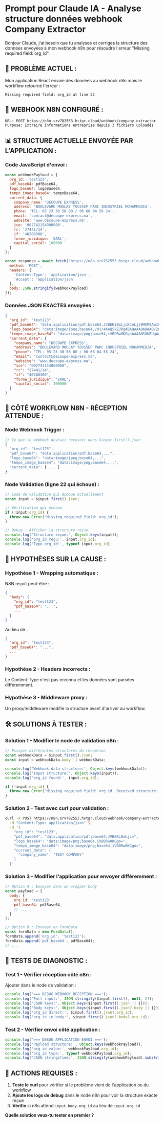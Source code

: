 # Prompt pour Claude IA - Analyse structure données webhook Company Extractor

Bonjour Claude, j'ai besoin que tu analyses et corriges la structure des données envoyées à mon webhook n8n pour résoudre l'erreur "Missing required field: org_id".

## 🚨 **PROBLÈME ACTUEL :**
Mon application React envoie des données au webhook n8n mais le workflow retourne l'erreur :
```
Missing required field: org_id at line 22
```

## 📡 **WEBHOOK N8N CONFIGURÉ :**
```
URL: POST https://n8n.srv782553.hstgr.cloud/webhook/company-extractor
Purpose: Extraire informations entreprise depuis 3 fichiers uploadés
```

## 📊 **STRUCTURE ACTUELLE ENVOYÉE PAR L'APPLICATION :**

### **Code JavaScript d'envoi :**
```javascript
const webhookPayload = {
  org_id: 'test123',
  pdf_base64: pdfBase64,
  logo_base64: logoBase64,
  tempo_image_base64: tempoBase64,
  current_data: {
    company_name: 'DECOUPE EXPRESS',
    address: 'BOULEVARD MOULAY YOUSSEF PARC INDUSTRIEL MOHAMMEDIA',
    phone: 'TEL: 05 23 30 58 80 / 06 66 04 58 24',
    email: 'contact@decoupe-express.ma',
    website: 'www.decoupe-express.ma',
    ice: '002741154000000',
    rc: '27441/14',
    if: '40208300',
    forme_juridique: 'SARL',
    capital_social: 100000
  }
};

const response = await fetch('https://n8n.srv782553.hstgr.cloud/webhook/company-extractor', {
  method: 'POST',
  headers: {
    'Content-Type': 'application/json',
    'Accept': 'application/json'
  },
  body: JSON.stringify(webhookPayload)
});
```

### **Données JSON EXACTES envoyées :**
```json
{
  "org_id": "test123",
  "pdf_base64": "data:application/pdf;base64,JVBERi0xLjcKJeLjz9MKMSAwIG9iago8PA...",
  "logo_base64": "data:image/jpeg;base64,/9j/4AAQSkZJRgABAQAAAQABAAD/2wBDAAYEBQYFBAYGBQYHBwYIChAKCgkJChQODwwQFxQYGBcUFhYaHSUfGhsjHBYWICwgIyYnKSopGR8tMC0oMCUoKSj/2wBDAQcHBwoIChMKChMoGhYaKCgoKCgoKCgoKCgoKCgoKCgoKCgoKCgoKCgoKCgoKCgoKCgoKCgoKCgoKCgoKCgoKCj/wAARCAABAAEDASIAAhEBAxEB/8QAFQABAQAAAAAAAAAAAAAAAAAAAAv/xAAUEAEAAAAAAAAAAAAAAAAAAAAA/8QAFQEBAQAAAAAAAAAAAAAAAAAAAAX/xAAUEQEAAAAAAAAAAAAAAAAAAAAA/9oADAMBAAIRAxEAPwCdABmX/9k=",
  "tempo_image_base64": "data:image/png;base64,iVBORw0KGgoAAAANSUhEUgAAAAEAAAABCAYAAAAfFcSJAAAADUlEQVR42mNk+M9QDwADhgGAWjR9awAAAABJRU5ErkJggg==",
  "current_data": {
    "company_name": "DECOUPE EXPRESS",
    "address": "BOULEVARD MOULAY YOUSSEF PARC INDUSTRIEL MOHAMMEDIA",
    "phone": "TEL: 05 23 30 58 80 / 06 66 04 58 24",
    "email": "contact@decoupe-express.ma",
    "website": "www.decoupe-express.ma",
    "ice": "002741154000000",
    "rc": "27441/14",
    "if": "40208300",
    "forme_juridique": "SARL",
    "capital_social": 100000
  }
}
```

## 🔧 **CÔTÉ WORKFLOW N8N - RÉCEPTION ATTENDUE :**

### **Node Webhook Trigger :**
```javascript
// Ce que le webhook devrait recevoir dans $input.first().json
{
  "org_id": "test123",
  "pdf_base64": "data:application/pdf;base64,...",
  "logo_base64": "data:image/jpeg;base64,...",
  "tempo_image_base64": "data:image/png;base64,...",
  "current_data": { ... }
}
```

### **Node Validation (ligne 22 qui échoue) :**
```javascript
// Code de validation qui échoue actuellement
const input = $input.first().json;

// Vérification qui échoue
if (!input.org_id) {
  throw new Error('Missing required field: org_id');
}

// Debug : Afficher la structure reçue
console.log('Structure reçue:', Object.keys(input));
console.log('org_id reçu:', input.org_id);
console.log('Type org_id:', typeof input.org_id);
```

## 🎯 **HYPOTHÈSES SUR LA CAUSE :**

### **Hypothèse 1 - Wrapping automatique :**
N8N reçoit peut-être :
```json
{
  "body": {
    "org_id": "test123",
    "pdf_base64": "...",
    ...
  }
}
```
Au lieu de :
```json
{
  "org_id": "test123",
  "pdf_base64": "...",
  ...
}
```

### **Hypothèse 2 - Headers incorrects :**
Le Content-Type n'est pas reconnu et les données sont parsées différemment.

### **Hypothèse 3 - Middleware proxy :**
Un proxy/middleware modifie la structure avant d'arriver au workflow.

## 🛠️ **SOLUTIONS À TESTER :**

### **Solution 1 - Modifier le node de validation n8n :**
```javascript
// Essayer différentes structures de réception
const webhookData = $input.first().json;
const input = webhookData.body || webhookData;

console.log('Webhook data structure:', Object.keys(webhookData));
console.log('Input structure:', Object.keys(input));
console.log('org_id found:', input.org_id);

if (!input.org_id) {
  throw new Error(`Missing required field: org_id. Received structure: ${JSON.stringify(Object.keys(input))}`);
}
```

### **Solution 2 - Test avec curl pour validation :**
```bash
curl -X POST https://n8n.srv782553.hstgr.cloud/webhook/company-extractor \
  -H "Content-Type: application/json" \
  -d '{
    "org_id": "test123",
    "pdf_base64": "data:application/pdf;base64,JVBERi0xLjc=",
    "logo_base64": "data:image/png;base64,iVBORw0KGgo=",
    "tempo_image_base64": "data:image/png;base64,iVBORw0KGgo=",
    "current_data": {
      "company_name": "TEST COMPANY"
    }
  }'
```

### **Solution 3 - Modifier l'application pour envoyer différemment :**
```javascript
// Option A : Envoyer dans un wrapper body
const payload = {
  body: {
    org_id: 'test123',
    pdf_base64: pdfBase64,
    // ...
  }
};

// Option B : Envoyer en FormData
const formData = new FormData();
formData.append('org_id', 'test123');
formData.append('pdf_base64', pdfBase64);
// ...
```

## 🧪 **TESTS DE DIAGNOSTIC :**

### **Test 1 - Vérifier réception côté n8n :**
Ajouter dans le node de validation :
```javascript
console.log('=== DEBUG WEBHOOK RECEPTION ===');
console.log('Full input:', JSON.stringify($input.first(), null, 2));
console.log('JSON keys:', Object.keys($input.first().json || {}));
console.log('Body keys:', Object.keys($input.first().json?.body || {}));
console.log('org_id direct:', $input.first().json?.org_id);
console.log('org_id in body:', $input.first().json?.body?.org_id);
```

### **Test 2 - Vérifier envoi côté application :**
```javascript
console.log('=== DEBUG APPLICATION ENVOI ===');
console.log('Payload structure:', Object.keys(webhookPayload));
console.log('org_id value:', webhookPayload.org_id);
console.log('org_id type:', typeof webhookPayload.org_id);
console.log('JSON stringified:', JSON.stringify(webhookPayload).substring(0, 200));
```

## 🎯 **ACTIONS REQUISES :**

1. **Teste le curl** pour vérifier si le problème vient de l'application ou du workflow
2. **Ajoute les logs de debug** dans le node n8n pour voir la structure exacte reçue
3. **Vérifie** si n8n attend `input.body.org_id` au lieu de `input.org_id`

**Quelle solution veux-tu tester en premier ?**